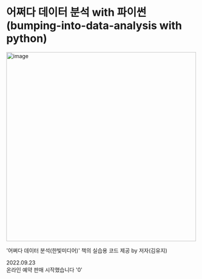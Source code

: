 # 어쩌다 데이터 분석 with 파이썬 (bumping-into-data-analysis with python)


<img width="500" alt="image" src="https://user-images.githubusercontent.com/113331013/190942227-b55b2641-d9b1-4744-a9ef-9fa943fb0e1d.png">

'어쩌다 데이터 분석(한빛미디어)' 책의 실습용 코드 제공 by 저자(김유지)


2022.09.23 <br>
온라인 예약 판매 시작했습니다 '0'
